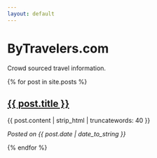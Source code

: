 ```yaml
---
layout: default
---
```


# ByTravelers.com

Crowd sourced travel information.

<div>
{% for post in site.posts %}
<a href="{{ post.url }}"><h2> {{ post.title }} </h2></a>

{{ post.content | strip_html | truncatewords: 40 }}

<em>Posted on {{ post.date | date_to_string }}</em>

{% endfor %}
</div>